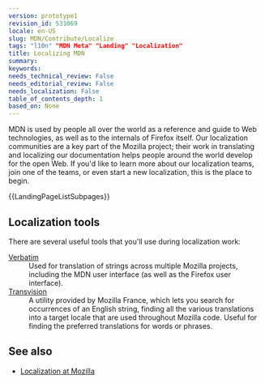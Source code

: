 ```yaml
---
version: prototype1
revision_id: 531069
locale: en-US
slug: MDN/Contribute/Localize
tags: "l10n" "MDN Meta" "Landing" "Localization"
title: Localizing MDN
summary: 
keywords: 
needs_technical_review: False
needs_editorial_review: False
needs_localization: False
table_of_contents_depth: 1
based_on: None
---
```

<p>MDN is used by people all over the world as a reference and guide to Web technologies, as well as to the internals of Firefox itself. Our localization communities are a key part of the Mozilla project; their work in translating and localizing our documentation helps people around the world develop for the open Web. If you'd like to learn more about our localization teams, join one of the teams, or even start a new localization, this is the place to begin.</p>
<p>{{LandingPageListSubpages}}</p>
<h2 id="Localization_tools">Localization tools</h2>
<p>There are several useful tools that you'll use during localization work:</p>
<dl>
  <dt>
    <a href="/en-US/docs/Mozilla/Localization/Localizing_with_Verbatim" title="/en-US/docs/Mozilla/Localization/Localizing_with_Verbatim">Verbatim</a></dt>
  <dd>
    Used for translation of strings across multiple Mozilla projects, including the MDN user interface (as well as the Firefox user interface).</dd>
  <dt>
    <a href="http://transvision.mozfr.org/" title="http://transvision.mozfr.org/">Transvision</a></dt>
  <dd>
    A utility provided by Mozilla France, which lets you search for occurrences of an English string, finding all the various translations into a target locale that are used throughout Mozilla code. Useful for finding the preferred translations for words or phrases.</dd>
</dl>
<h2 id="See_also">See also</h2>
<ul>
  <li><a href="/en-US/docs/Mozilla/Localization" title="/en-US/docs/Mozilla/Localization">Localization at Mozilla</a></li>
</ul>

